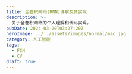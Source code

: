 ```yaml
---
title: 全卷积网络(RNN)详解及其实现
description: >-
  关于全卷积网络的个人理解和代码实现。
pubDate: 2024-03-20T03:27:20Z
heroImage: ../../assets/images/normal/mac.jpg
category: 人工智能
tags:
  - FCN
  - CV
draft: true
---
```


